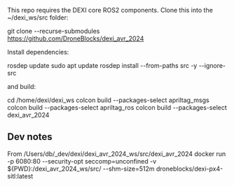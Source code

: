 This repo requires the DEXI core ROS2 components. Clone this into the ~/dexi_ws/src folder:

git clone --recurse-submodules https://github.com/DroneBlocks/dexi_avr_2024

Install dependencies:

rosdep update
sudo apt update
rosdep install --from-paths src -y --ignore-src

and build:

cd /home/dexi/dexi_ws
colcon build --packages-select apriltag_msgs
colcon build --packages-select apriltag_ros
colcon build --packages-select dexi_avr_2024

## Dev notes
From /Users/db/_dev/dexi/dexi_avr_2024_ws/src/dexi_avr_2024
docker run -p 6080:80 --security-opt seccomp=unconfined -v ${PWD}:/dexi_avr_2024_ws/src/ --shm-size=512m droneblocks/dexi-px4-sitl:latest